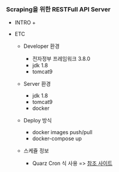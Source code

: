 ### Scraping을 위한 RESTFull API Server

+ INTRO
  + 

+ ETC
  + Developer 환경
    + 전자정부 프레임워크 3.8.0
    + jdk 1.8
    + tomcat9

  + Server 환경
    + jdk 1.8
    + tomcat9
    + docker
  
  + Deploy 방식
    + docker images push/pull
    + docker-compose up

  + 스케쥴 정보
    + Quarz Cron 식 사용
      => [참조 사이트](https://www.freeformatter.com/cron-expression-generator-quartz.html)

